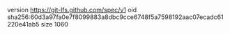 version https://git-lfs.github.com/spec/v1
oid sha256:60d3a97fa0e7f8099883a8dbc9cce6748f5a7598192aac07ecadc61220e41ab5
size 1060
